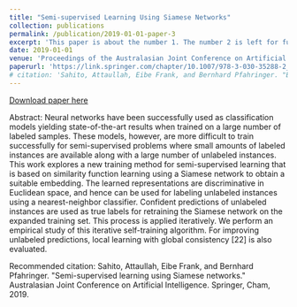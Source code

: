 ```yaml
---
title: "Semi-supervised Learning Using Siamese Networks"
collection: publications
permalink: /publication/2019-01-01-paper-3
excerpt: 'This paper is about the number 1. The number 2 is left for future work.'
date: 2019-01-01
venue: 'Proceedings of the Australasian Joint Conference on Artificial Intelligence. Springer, Cham'
paperurl: 'https://link.springer.com/chapter/10.1007/978-3-030-35288-2_47'
# citation: 'Sahito, Attaullah, Eibe Frank, and Bernhard Pfahringer. "Better Self-training for Image Classification through Self-supervision." Australasian Joint Conference on Artificial Intelligence. Springer, Cham, 2022.'
---
```

<!-- This paper is about the number 1. The number 2 is left for future work. -->

[Download paper here](https://link.springer.com/chapter/10.1007/978-3-030-35288-2_47)

Abstract: Neural networks have been successfully used as classification models yielding state-of-the-art results when trained on a large number of labeled samples. These models, however, are more difficult to train successfully for semi-supervised problems where small amounts of labeled instances are available along with a large number of unlabeled instances. This work explores a new training method for semi-supervised learning that is based on similarity function learning using a Siamese network to obtain a suitable embedding. The learned representations are discriminative in Euclidean space, and hence can be used for labeling unlabeled instances using a nearest-neighbor classifier. Confident predictions of unlabeled instances are used as true labels for retraining the Siamese network on the expanded training set. This process is applied iteratively. We perform an empirical study of this iterative self-training algorithm. For improving unlabeled predictions, local learning with global consistency [22] is also evaluated.

Recommended citation: Sahito, Attaullah, Eibe Frank, and Bernhard Pfahringer. "Semi-supervised learning using Siamese networks." Australasian Joint Conference on Artificial Intelligence. Springer, Cham, 2019.